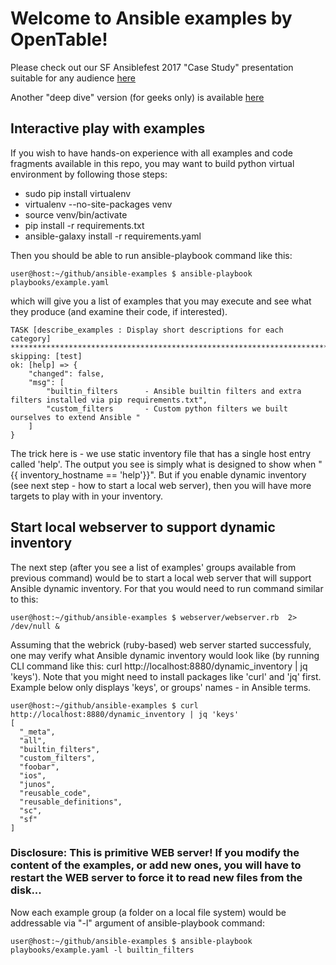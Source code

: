 # Welcome to Ansible examples by OpenTable!

Please check out our SF Ansiblefest 2017 "Case Study" presentation suitable for any audience [here](Ansiblefest2017/OT_case_study.pdf)

Another "deep dive" version (for geeks only) is available [here](Ansiblefest2017/OT_deep_dive.pdf)

## Interactive play with examples
If you wish to have hands-on experience with all examples and code fragments available in this repo, you may want to build python virtual environment by following those steps:
- sudo pip install virtualenv
- virtualenv --no-site-packages venv
- source venv/bin/activate
- pip install -r requirements.txt
- ansible-galaxy install -r requirements.yaml

Then you should be able to run ansible-playbook command like this:
```
user@host:~/github/ansible-examples $ ansible-playbook playbooks/example.yaml
```
which will give you a list of examples that you may execute and see what they produce (and examine their code, if interested).
```
TASK [describe_examples : Display short descriptions for each category] ***********************************************************************************************
skipping: [test]
ok: [help] => {
    "changed": false, 
    "msg": [
        "builtin_filters      - Ansible builtin filters and extra filters installed via pip requirements.txt", 
        "custom_filters       - Custom python filters we built ourselves to extend Ansible "
    ]
}
```
The trick here is - we use static inventory file that has a single host entry called 'help'. The output you see is simply what is designed to show when "{{ inventory_hostname == 'help'}}". But if you enable dynamic inventory (see next step - how to start a local web server), then you will have more targets to play with in your inventory.

## Start local webserver to support dynamic inventory
The next step (after you see a list of examples' groups available from previous command)
would be to start a local web server that will support Ansible dynamic
inventory. For that you would need to run command similar to this:
```
user@host:~/github/ansible-examples $ webserver/webserver.rb  2> /dev/null &
```
Assuming that the webrick (ruby-based) web server started successfuly, one may verify what Ansible dynamic inventory would look like (by running CLI command like this: curl http://localhost:8880/dynamic_inventory | jq 'keys'). Note that you might need to install packages like 'curl' and 'jq' first. Example below only displays 'keys', or groups' names - in Ansible terms.
```
user@host:~/github/ansible-examples $ curl http://localhost:8880/dynamic_inventory | jq 'keys'
[
  "_meta",
  "all",
  "builtin_filters",
  "custom_filters",
  "foobar",
  "ios",
  "junos",
  "reusable_code",
  "reusable_definitions",
  "sc",
  "sf"
]
```

### Disclosure: This is primitive WEB server! If you modify the content of the examples, or add new ones, you will have to restart the WEB server to force it to read new files from the disk...

Now each example group (a folder on a local file system) would be
addressable via "-l" argument of ansible-playbook command:
```
user@host:~/github/ansible-examples $ ansible-playbook playbooks/example.yaml -l builtin_filters
```

